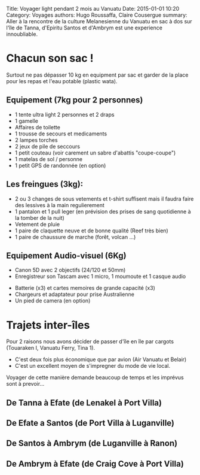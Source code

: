 Title: Voyager light pendant 2 mois au Vanuatu
Date: 2015-01-01 10:20
Category: Voyages
authors: Hugo Roussaffa, Claire Cousergue
summary:  Aller à la rencontre de la culture Melanesienne du Vanuatu en sac à dos sur l'île de Tanna, d'Epiritu Santos et d'Ambrym est une experience innoubliable.

Chacun son sac !
=
Surtout ne pas dépasser 10 kg en equipment par sac et garder de la place pour les repas et l'eau potable (plastic wata).

Equipement (7kg pour 2 personnes)
-

* 1 tente ultra light 2 personnes et 2 draps 
* 1 gamelle
* Affaires de toilette
* 1 trousse de secours et medicaments 
* 2 lampes torches
* 2 jeux de pile de seccours
* 1 petit couteau (voir carement un sabre d'abattis "coupe-coupe")
* 1 matelas de sol / personne
* 1 petit GPS de randonnée (en option)

Les freingues (3kg):
-

* 2 ou 3 changes de sous vetements et t-shirt suffisent mais il faudra faire des lessives à la main regulierement
* 1 pantalon et 1 pull leger (en prévision des prises de sang quotidienne à la tomber de la nuit)
* Vetement de pluie
* 1 paire de claquette neuve et de bonne qualité (Reef très bien)
* 1 paire de chaussure de marche (forêt, volcan ...)

Equipement Audio-visuel (6Kg)
-

- Canon 5D avec 2 objectifs (24/120 et 50mm)
- Enregistreur son Tascam avec 1 micro, 1 moumoute et 1 casque audio
* Batterie (x3) et cartes memoires de grande capacité (x3)
* Chargeurs et adaptateur pour prise Australienne
* Un pied de camera (en option)


Trajets inter-îles
=

Pour 2 raisons nous avons décider de passer d'île en île par cargots (Touaraken I, Vanuatu Ferry, Tina 1). 

 - C'est deux fois plus économique que par avion (Air Vanuatu et Belair)
 - C'est un excellent moyen de s'impregner du mode de vie local.

Voyager de cette manière demande beaucoup de temps et les imprévus sont à prevoir...


De Tanna à Efate (de Lenakel à Port Villa)
-


De Efate a Santos (de Port Villa à Luganville)
-


De Santos à Ambrym (de Luganville à Ranon)
-


De Ambrym à Efate (de Craig Cove à Port Villa)
-


